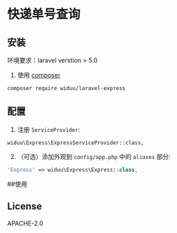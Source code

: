# 快递单号查询

## 安装

环境要求：laravel verstion > 5.0

1. 使用 [composer](https://getcomposer.org/)

  ```
  composer require widuu/laravel-express
  ```

## 配置

1. 注册 `ServiceProvider`:

  ```
  widuu\Express\ExpressServiceProvider::class,
  ```

2. （可选）添加外观到 `config/app.php` 中的 `aliases` 部分:

  ```php
  'Express' => widuu\Express\Express::class,
  ```

##使用


## License

APACHE-2.0

